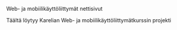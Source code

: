 Web- ja mobiilikäyttöliittymät nettisivut

Täältä löytyy Karelian Web- ja mobiilikäyttöliittymätkurssin projekti
